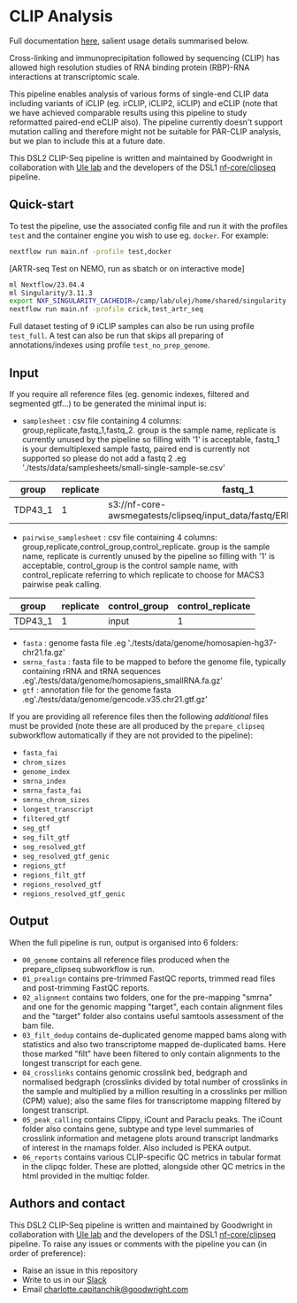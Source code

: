 # CLIP Analysis

Full documentation [here](Documentation.md), salient usage details summarised below.

Cross-linking and immunoprecipitation followed by sequencing (CLIP) has allowed high resolution studies of RNA binding protein (RBP)-RNA interactions at transcriptomic scale.

This pipeline enables analysis of various forms of single-end CLIP data including variants of iCLIP (eg. irCLIP, iCLIP2, iiCLIP) and eCLIP (note that we have achieved comparable results using this pipeline to study reformatted paired-end eCLIP also). The pipeline currently doesn't support mutation calling and therefore might not be suitable for PAR-CLIP analysis, but we plan to include this at a future date.

This DSL2 CLIP-Seq pipeline is written and maintained by Goodwright in collaboration with [Ule lab](https://www.ulelab.info/) and the developers of the DSL1 [nf-core/clipseq](https://nf-co.re/clipseq) pipeline.

## Quick-start

To test the pipeline, use the associated config file and run it with the
profiles `test` and the container engine you wish to use eg. `docker`. For example:

```bash
nextflow run main.nf -profile test,docker
```

[ARTR-seq Test on NEMO, run as sbatch or on interactive mode]
```bash
ml Nextflow/23.04.4
ml Singularity/3.11.3
export NXF_SINGULARITY_CACHEDIR=/camp/lab/ulej/home/shared/singularity
nextflow run main.nf -profile crick,test_artr_seq
```

Full dataset testing of 9 iCLIP samples can also be run using profile `test_full`.
A test can also be run that skips all preparing of annotations/indexes using profile `test_no_prep_genome`.

## Input

If you require all reference files (eg. genomic indexes, filtered and segmented gtf...) to be generated the minimal input is:

- `samplesheet` : csv file containing 4 columns: group,replicate,fastq_1,fastq_2. group is the sample name, replicate is currently unused by the pipeline so filling with '1' is acceptable, fastq_1 is your demultiplexed sample fastq, paired end is currently not supported so please do not add a fastq 2 .eg './tests/data/samplesheets/small-single-sample-se.csv'

| group   | replicate | fastq_1                                                                | fastq_2 |
| ------- | --------- | ---------------------------------------------------------------------- | ------- |
| TDP43_1 | 1         | s3://nf-core-awsmegatests/clipseq/input_data/fastq/ERR1530360.fastq.gz |         |

- `pairwise_samplesheet` : csv file containing 4 columns: group,replicate,control_group,control_replicate. group is the sample name, replicate is currently unused by the pipeline so filling with '1' is acceptable, control_group is the control sample name, with control_replicate referring to which replicate to choose for MACS3 pairwise peak calling.

| group   | replicate | control_group | control_replicate |
| ------- | --------- | ------------- | ----------------- |
| TDP43_1 | 1         | input         | 1                 |

- `fasta` : genome fasta file .eg './tests/data/genome/homosapien-hg37-chr21.fa.gz'
- `smrna_fasta` : fasta file to be mapped to before the genome file, typically containing rRNA and tRNA sequences .eg'./tests/data/genome/homosapiens_smallRNA.fa.gz'
- `gtf` : annotation file for the genome fasta .eg'./tests/data/genome/gencode.v35.chr21.gtf.gz'

If you are providing all reference files then the following _additional_ files must be provided (note these are all produced by the `prepare_clipseq` subworkflow automatically if they are not provided to the pipeline):

- `fasta_fai`
- `chrom_sizes`
- `genome_index`
- `smrna_index`
- `smrna_fasta_fai`
- `smrna_chrom_sizes`
- `longest_transcript`
- `filtered_gtf`
- `seg_gtf`
- `seg_filt_gtf`
- `seg_resolved_gtf`
- `seg_resolved_gtf_genic`
- `regions_gtf`
- `regions_filt_gtf`
- `regions_resolved_gtf`
- `regions_resolved_gtf_genic`

## Output

When the full pipeline is run, output is organised into 6 folders:

- `00_genome` contains all reference files produced when the prepare_clipseq subworkflow is run.
- `01_prealign` contains pre-trimmed FastQC reports, trimmed read files and post-trimming FastQC reports.
- `02_alignment` contains two folders, one for the pre-mapping "smrna" and one for the genomic mapping "target", each contain alignment files and the "target" folder also contains useful samtools assessment of the bam file.
- `03_filt_dedup` contains de-duplicated genome mapped bams along with statistics and also two transcriptome mapped de-duplicated bams. Here those marked "filt" have been filtered to only contain alignments to the longest transcript for each gene.
- `04_crosslinks` contains genomic crosslink bed, bedgraph and normalised bedgraph (crosslinks divided by total number of crosslinks in the sample and multiplied by a million resulting in a crosslinks per million (CPM) value); also the same files for transcriptome mapping filtered by longest transcript.
- `05_peak_calling` contains Clippy, iCount and Paraclu peaks. The iCount folder also contains gene, subtype and type level summaries of crosslink information and metagene plots around transcript landmarks of interest in the rnamaps folder. Also included is PEKA output.
- `06_reports` contains various CLIP-specific QC metrics in tabular format in the clipqc folder. These are plotted, alongside other QC metrics in the html provided in the multiqc folder.

## Authors and contact

This DSL2 CLIP-Seq pipeline is written and maintained by Goodwright in collaboration with [Ule lab](https://www.ulelab.info/) and the developers of the DSL1 [nf-core/clipseq](https://nf-co.re/clipseq) pipeline.
To raise any issues or comments with the pipeline you can (in order of preference):

- Raise an issue in this repository
- Write to us in our [Slack](https://join.slack.com/t/imapsgroup/shared_invite/zt-r24y3591-Xbhnym2t38u_urU~I0K0lQ)
- Email charlotte.capitanchik@goodwright.com
